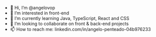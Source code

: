 - 👋 Hi, I’m @angelovop
- 👀 I’m interested in front-end
- 🌱 I’m currently learning Java, TypeScript, React and CSS
- 💞️ I’m looking to collaborate on front & back-end projects 
- 📫 How to reach me: linkedin.com/in/angelo-penteado-04b976233


